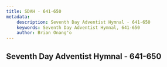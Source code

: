 ```yaml
---
title: SDAH - 641-650
metadata:
    description: Seventh Day Adventist Hymnal - 641-650
    keywords: Seventh Day Adventist Hymnal, 641-650
    author: Brian Onang'o
---
```



## Seventh Day Adventist Hymnal - 641-650
  